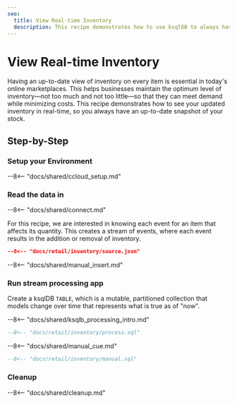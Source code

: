 ```yaml
---
seo:
  title: View Real-time Inventory
  description: This recipe demonstrates how to use ksqlDB to always have an up-to-date snapshot of your inventory.
---
```


# View Real-time Inventory

Having an up-to-date view of inventory on every item is essential in today's online marketplaces.
This helps businesses maintain the optimum level of inventory—not too much and not too little—so that they can meet demand while minimizing costs.
This recipe demonstrates how to see your updated inventory in real-time, so you always have an up-to-date snapshot of your stock.

## Step-by-Step

### Setup your Environment

--8<-- "docs/shared/ccloud_setup.md"

### Read the data in

--8<-- "docs/shared/connect.md"

For this recipe, we are interested in knowing each event for an item that affects its quantity.
This creates a stream of events, where each event results in the addition or removal of inventory.

```json
--8<-- "docs/retail/inventory/source.json"
```

--8<-- "docs/shared/manual_insert.md"

### Run stream processing app

Create a ksqlDB `TABLE`, which is a mutable, partitioned collection that models change over time that represents what is true as of "now".

--8<-- "docs/shared/ksqlb_processing_intro.md"

```sql
--8<-- "docs/retail/inventory/process.sql"
```

--8<-- "docs/shared/manual_cue.md"

```sql
--8<-- "docs/retail/inventory/manual.sql"
```

### Cleanup

--8<-- "docs/shared/cleanup.md"
